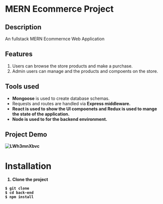# MERN Ecommerce Project

## Description
An fullstack MERN Ecommernce Web Application

## Features
1. Users can browse the store products and make a purchase.
2. Admin users can manage and the products and compoents on the store.

## Tools used
* <b>Mongoose</b> is used to create database schemas.
* Requests and routes are handled via <b>Express<b/> middleware.
* React is used to show the UI compoenets and Redux is used to mange the state of the application. 
* Node is used to for the backend environment.

## Project Demo
![LWh3mnXbvc](https://user-images.githubusercontent.com/33815743/121367850-a203a000-c908-11eb-8b1e-6df346b9f9df.gif)

# Installation
1. Clone the project
```
$ git clone 
$ cd back-end
$ npm install
````
